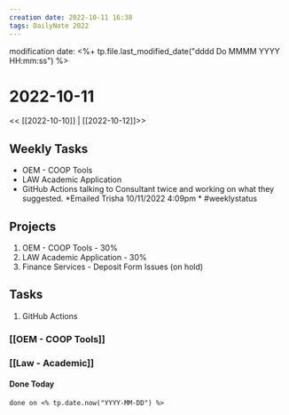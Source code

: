 ```yaml
---
creation date: 2022-10-11 16:38
tags: DailyNote 2022
---
```


modification date: <%+ tp.file.last_modified_date("dddd Do MMMM YYYY HH:mm:ss") %>

# 2022-10-11

<< [[2022-10-10]] | [[2022-10-12]]>>

## Weekly Tasks
-   OEM - COOP Tools
-   LAW Academic Application
-   GitHub Actions talking to Consultant twice and working on what they suggested.
*Emailed Trisha 10/11/2022 4:09pm *
#weeklystatus

## Projects
1.  OEM - COOP Tools - 30%
2.  LAW Academic Application - 30%
3.  Finance Services - Deposit Form Issues (on hold)

## Tasks
1.  GitHub Actions


### [[OEM - COOP Tools]]


### [[Law - Academic]]



#### Done Today

```tasks
done on <% tp.date.now("YYYY-MM-DD") %>
```

